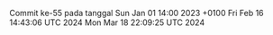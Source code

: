 Commit ke-55 pada tanggal Sun Jan 01 14:00 2023 +0100
Fri Feb 16 14:43:06 UTC 2024
Mon Mar 18 22:09:25 UTC 2024
